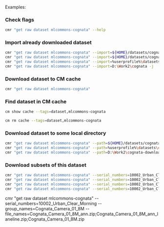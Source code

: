 ﻿Examples:

### Check flags

```bash
cmr "get raw dataset mlcommons-cognata" --help
```

### Import already downloaded dataset

```bash
cmr "get raw dataset mlcommons-cognata" --import=${HOME}/datasets/cognata -j
cmr "get raw dataset mlcommons-cognata" --import=${HOME}/datasets/cognata -j --private_url="{ADD PRIVATE URL FOR COGNATA} FOR FULL AUTOMATION"
cmr "get raw dataset mlcommons-cognata" --import=%userprofile%\datasets\cognata -j
cmr "get raw dataset mlcommons-cognata" --import=D:\Work2\cognata -j
```

### Download dataset to CM cache

```bash
cmr "get raw dataset mlcommons-cognata"
```

### Find dataset in CM cache

```bash
cm show cache --tags=dataset,mlcommons-cognata

cm rm cache --tags=dataset,mlcommons-cognata
```

### Download dataset to some local directory

```bash
cmr "get raw dataset mlcommons-cognata" --path=${HOME}/datasets/cognata -j
cmr "get raw dataset mlcommons-cognata" --path=%userprofile%\datasets\cognata -j
cmr "get raw dataset mlcommons-cognata" --path=D:\Work2\cognata-downloaded -j

```

### Download subsets of this dataset

```bash
cmr "get raw dataset mlcommons-cognata" --serial_numbers=10002_Urban_Clear_Morning
cmr "get raw dataset mlcommons-cognata" --serial_numbers=10002_Urban_Clear_Morning --group_names=Cognata_Camera_01_8M
cmr "get raw dataset mlcommons-cognata" --serial_numbers=10002_Urban_Clear_Morning --group_names=Cognata_Camera_01_8M --file_names=Cognata_Camera_01_8M_ann.zip;Cognata_Camera_01_8M_ann_laneline.zip;Cognata_Camera_01_8M.zip
cmr "get raw dataset mlcommons-cognata" --serial_numbers=10002_Urban_Clear_Morning --group_names=Cognata_Camera_01_8M --file_names=Cognata_Camera_01_8M_ann.zip;Cognata_Camera_01_8M_ann_laneline.zip;Cognata_Camera_01_8M.zip

```

cmr "get raw dataset mlcommons-cognata" --serial_numbers=10002_Urban_Clear_Morning --group_names=Cognata_Camera_01_8M --file_names=Cognata_Camera_01_8M_ann.zip;Cognata_Camera_01_8M_ann_laneline.zip;Cognata_Camera_01_8M.zip
